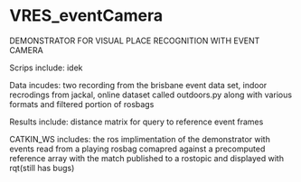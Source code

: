 # VRES_eventCamera
DEMONSTRATOR FOR VISUAL PLACE RECOGNITION WITH EVENT CAMERA 

Scrips include: idek

Data incudes: two recording from the brisbane event data set, indoor recrodings from jackal, online dataset called outdoors.py along with various formats and filtered portion of rosbags

Results include: distance matrix for query to reference event frames 


CATKIN_WS includes: the ros implimentation of the demonstrator with events read from a playing rosbag comapred against a precomputed reference array with the match published to a rostopic and displayed with rqt(still has bugs)

